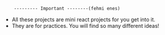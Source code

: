         --------- Important --------(fehmi enes)

- All these projects are mini react projects
for you get into it. 
- They are for practices. You will find so many different ideas! 